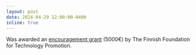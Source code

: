 ```yaml
---
layout: post
date: 2024-04-29 12:00:00-0400
inline: true
---
```


Was awarded an <a href="https://tekniikanedistamissaatio.fi/en/apply-for-a-grant/grants-for-postgraduate-students//">encouragement grant</a> (5000€) by The Finnish Foundation for Technology Promotion.

